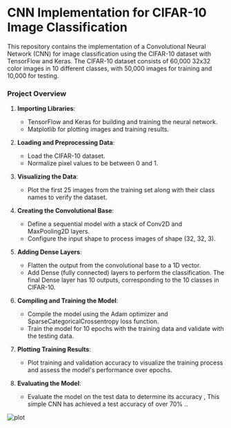 # CNN Implementation for CIFAR-10 Image Classification




This repository contains the implementation of a Convolutional Neural Network (CNN) for image classification using the CIFAR-10 dataset with TensorFlow and Keras. The CIFAR-10 dataset consists of 60,000 32x32 color images in 10 different classes, with 50,000 images for training and 10,000 for testing.

### Project Overview

1. **Importing Libraries**:
   - TensorFlow and Keras for building and training the neural network.
   - Matplotlib for plotting images and training results.

2. **Loading and Preprocessing Data**:
   - Load the CIFAR-10 dataset.
   - Normalize pixel values to be between 0 and 1.

3. **Visualizing the Data**:
   - Plot the first 25 images from the training set along with their class names to verify the dataset.

4. **Creating the Convolutional Base**:
   - Define a sequential model with a stack of Conv2D and MaxPooling2D layers.
   - Configure the input shape to process images of shape (32, 32, 3).

5. **Adding Dense Layers**:
   - Flatten the output from the convolutional base to a 1D vector.
   - Add Dense (fully connected) layers to perform the classification. The final Dense layer has 10 outputs, corresponding to the 10 classes in CIFAR-10.

6. **Compiling and Training the Model**:
   - Compile the model using the Adam optimizer and SparseCategoricalCrossentropy loss function.
   - Train the model for 10 epochs with the training data and validate with the testing data.

7. **Plotting Training Results**:
   - Plot training and validation accuracy to visualize the training process and assess the model's performance over epochs.

8. **Evaluating the Model**:
   - Evaluate the model on the test data to determine its accuracy , This simple CNN has achieved a test accuracy of over 70% ..

![plot](https://github.com/user-attachments/assets/46d1ccab-8d5b-447c-a47d-36b43098e9c7)

